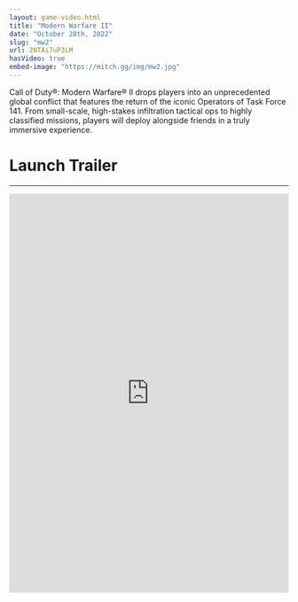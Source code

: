 ```yaml
---
layout: game-video.html
title: "Modern Warfare II"
date: "October 28th, 2022"
slug: "mw2"
url: 2NTAi7uP3LM
hasVideo: true
embed-image: "https://mitch.gg/img/mw2.jpg"
---
```


<div class="padded-wrapper">
    Call of Duty®: Modern Warfare® II drops players into an unprecedented global conflict that features the return of the iconic Operators of Task Force 141. From small-scale, high-stakes infiltration tactical ops to highly classified missions, players will deploy alongside friends in a truly immersive experience.
</div>

<div class="padded-wrapper">
    <div class="section-title">
        <h1>Launch Trailer</h1>
        <div class="clearfix"></div>
        <hr />
    </div>
</div>

<iframe width="100%" height="720px" src="https://www.youtube.com/embed/ho3jY94txHI" title="Launch Trailer" frameborder="0" allow="accelerometer; autoplay; clipboard-write; encrypted-media; gyroscope; picture-in-picture" allowfullscreen></iframe>
